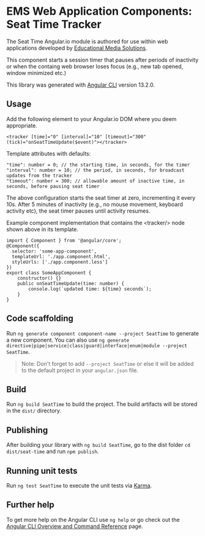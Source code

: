 # EMS Web Application Components: Seat Time Tracker

The Seat Time Angular.io module is authored for use within web applications developed by [Educational Media Solutions](https://educationalmediasolutions.com).

This component starts a session timer that pauses after periods of inactivity or when the containg web browser loses focus (e.g., new tab opened, window minimized etc.)

This library was generated with [Angular CLI](https://github.com/angular/angular-cli) version 13.2.0.


## Usage

Add the following element to your Angular.io DOM where you deem appropriate.

	<tracker [time]="0" [interval]="10" [timeout]="300" (tick)="onSeatTimeUpdate($event)"></tracker>

Template attributes with defaults:

	"time": number = 0; // the starting time, in seconds, for the timer
	"interval": number = 10; // the period, in seconds, for broadcast updates from the tracker
	"timeout": number = 300; // allowable amount of inactive time, in seconds, before pausing seat timer

The above configuration starts the seat timer at zero, incrementing it every 10s. After 5 minutes of inactivity (e.g., no mouse movement, keyboard activity etc), the seat timer pauses until activity resumes.

Example component implementation that contains the &lt;tracker/&gt; node shown above in its template.
	
	import { Component } from '@angular/core';
	@Component({
	  selector: 'some-app-component',
	  templateUrl: './app.component.html',
	  styleUrls: ['./app.component.less']
	})
	export class SomeAppComponent {
		constructor() {}
		public onSeatTimeUpdate(time: number) {
			console.log(`updated time: ${time} seconds`);
		}
	}


## Code scaffolding

Run `ng generate component component-name --project SeatTime` to generate a new component. You can also use `ng generate directive|pipe|service|class|guard|interface|enum|module --project SeatTime`.
> Note: Don't forget to add `--project SeatTime` or else it will be added to the default project in your `angular.json` file. 

## Build

Run `ng build SeatTime` to build the project. The build artifacts will be stored in the `dist/` directory.

## Publishing

After building your library with `ng build SeatTime`, go to the dist folder `cd dist/seat-time` and run `npm publish`.

## Running unit tests

Run `ng test SeatTime` to execute the unit tests via [Karma](https://karma-runner.github.io).

## Further help

To get more help on the Angular CLI use `ng help` or go check out the [Angular CLI Overview and Command Reference](https://angular.io/cli) page.
